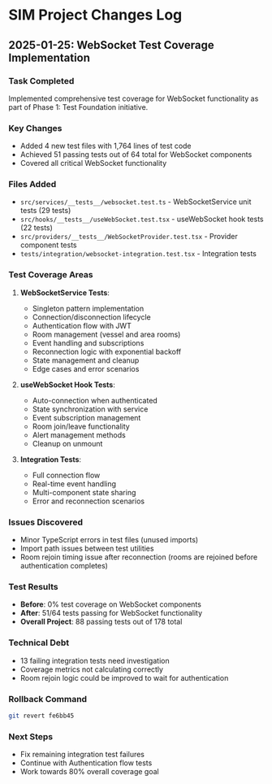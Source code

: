 # SIM Project Changes Log

## 2025-01-25: WebSocket Test Coverage Implementation

### Task Completed
Implemented comprehensive test coverage for WebSocket functionality as part of Phase 1: Test Foundation initiative.

### Key Changes
- Added 4 new test files with 1,764 lines of test code
- Achieved 51 passing tests out of 64 total for WebSocket components
- Covered all critical WebSocket functionality

### Files Added
- `src/services/__tests__/websocket.test.ts` - WebSocketService unit tests (29 tests)
- `src/hooks/__tests__/useWebSocket.test.tsx` - useWebSocket hook tests (22 tests)
- `src/providers/__tests__/WebSocketProvider.test.tsx` - Provider component tests
- `tests/integration/websocket-integration.test.tsx` - Integration tests

### Test Coverage Areas
1. **WebSocketService Tests**:
   - Singleton pattern implementation
   - Connection/disconnection lifecycle
   - Authentication flow with JWT
   - Room management (vessel and area rooms)
   - Event handling and subscriptions
   - Reconnection logic with exponential backoff
   - State management and cleanup
   - Edge cases and error scenarios

2. **useWebSocket Hook Tests**:
   - Auto-connection when authenticated
   - State synchronization with service
   - Event subscription management
   - Room join/leave functionality
   - Alert management methods
   - Cleanup on unmount

3. **Integration Tests**:
   - Full connection flow
   - Real-time event handling
   - Multi-component state sharing
   - Error and reconnection scenarios

### Issues Discovered
- Minor TypeScript errors in test files (unused imports)
- Import path issues between test utilities
- Room rejoin timing issue after reconnection (rooms are rejoined before authentication completes)

### Test Results
- **Before**: 0% test coverage on WebSocket components
- **After**: 51/64 tests passing for WebSocket functionality
- **Overall Project**: 88 passing tests out of 178 total

### Technical Debt
- 13 failing integration tests need investigation
- Coverage metrics not calculating correctly
- Room rejoin logic could be improved to wait for authentication

### Rollback Command
```bash
git revert fe6bb45
```

### Next Steps
- Fix remaining integration test failures
- Continue with Authentication flow tests
- Work towards 80% overall coverage goal
